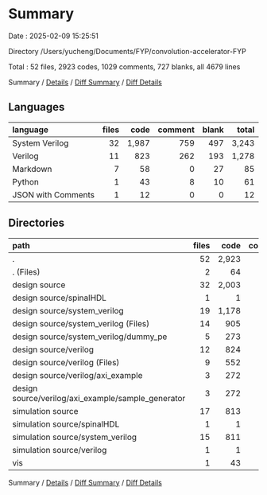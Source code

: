 # Summary

Date : 2025-02-09 15:25:51

Directory /Users/yucheng/Documents/FYP/convolution-accelerator-FYP

Total : 52 files,  2923 codes, 1029 comments, 727 blanks, all 4679 lines

Summary / [Details](details.md) / [Diff Summary](diff.md) / [Diff Details](diff-details.md)

## Languages
| language | files | code | comment | blank | total |
| :--- | ---: | ---: | ---: | ---: | ---: |
| System Verilog | 32 | 1,987 | 759 | 497 | 3,243 |
| Verilog | 11 | 823 | 262 | 193 | 1,278 |
| Markdown | 7 | 58 | 0 | 27 | 85 |
| Python | 1 | 43 | 8 | 10 | 61 |
| JSON with Comments | 1 | 12 | 0 | 0 | 12 |

## Directories
| path | files | code | comment | blank | total |
| :--- | ---: | ---: | ---: | ---: | ---: |
| . | 52 | 2,923 | 1,029 | 727 | 4,679 |
| . (Files) | 2 | 64 | 0 | 17 | 81 |
| design source | 32 | 2,003 | 739 | 534 | 3,276 |
| design source/spinalHDL | 1 | 1 | 0 | 2 | 3 |
| design source/system_verilog | 19 | 1,178 | 477 | 337 | 1,992 |
| design source/system_verilog (Files) | 14 | 905 | 314 | 243 | 1,462 |
| design source/system_verilog/dummy_pe | 5 | 273 | 163 | 94 | 530 |
| design source/verilog | 12 | 824 | 262 | 195 | 1,281 |
| design source/verilog (Files) | 9 | 552 | 125 | 123 | 800 |
| design source/verilog/axi_example | 3 | 272 | 137 | 72 | 481 |
| design source/verilog/axi_example/sample_generator | 3 | 272 | 137 | 72 | 481 |
| simulation source | 17 | 813 | 282 | 166 | 1,261 |
| simulation source/spinalHDL | 1 | 1 | 0 | 2 | 3 |
| simulation source/system_verilog | 15 | 811 | 282 | 163 | 1,256 |
| simulation source/verilog | 1 | 1 | 0 | 1 | 2 |
| vis | 1 | 43 | 8 | 10 | 61 |

Summary / [Details](details.md) / [Diff Summary](diff.md) / [Diff Details](diff-details.md)